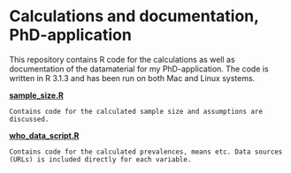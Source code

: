 # Calculations and documentation, PhD-application

This repository contains R code for the calculations as well as documentation of the datamaterial for my PhD-application. The code is written in R 3.1.3 and has been run on both Mac and Linux systems.

[**sample_size.R**](https://github.com/eiset/Code_phd/blob/master/sample_size.R)
```
Contains code for the calculated sample size and assumptions are discussed.
```

[**who_data_script.R**](https://github.com/eiset/Code_phd/blob/master/who_data_script.R)
```
Contains code for the calculated prevalences, means etc. Data sources (URLs) is included directly for each variable.
```

